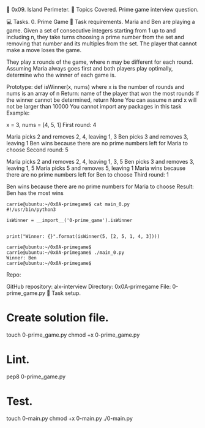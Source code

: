📖 0x09. Island Perimeter.
📃 Topics Covered.
Prime game interview question.

💻 Tasks.
0. Prime Game
📃 Task requirements.
Maria and Ben are playing a game. Given a set of consecutive integers starting from 1 up to and including n, they take turns choosing a prime number from the set and removing that number and its multiples from the set. The player that cannot make a move loses the game.

They play x rounds of the game, where n may be different for each round. Assuming Maria always goes first and both players play optimally, determine who the winner of each game is.

Prototype: def isWinner(x, nums)
where x is the number of rounds and nums is an array of n
Return: name of the player that won the most rounds
If the winner cannot be determined, return None
You can assume n and x will not be larger than 10000
You cannot import any packages in this task
Example:

x = 3, nums = [4, 5, 1]
First round: 4

Maria picks 2 and removes 2, 4, leaving 1, 3
Ben picks 3 and removes 3, leaving 1
Ben wins because there are no prime numbers left for Maria to choose
Second round: 5

Maria picks 2 and removes 2, 4, leaving 1, 3, 5
Ben picks 3 and removes 3, leaving 1, 5
Maria picks 5 and removes 5, leaving 1
Maria wins because there are no prime numbers left for Ben to choose
Third round: 1

Ben wins because there are no prime numbers for Maria to choose
Result: Ben has the most wins

    carrie@ubuntu:~/0x0A-primegame$ cat main_0.py
    #!/usr/bin/python3
    
    isWinner = __import__('0-prime_game').isWinner
    
    
    print("Winner: {}".format(isWinner(5, [2, 5, 1, 4, 3])))
    
    carrie@ubuntu:~/0x0A-primegame$
    carrie@ubuntu:~/0x0A-primegame$ ./main_0.py
    Winner: Ben
    carrie@ubuntu:~/0x0A-primegame$
Repo:

GitHub repository: alx-interview
Directory: 0x0A-primegame
File: 0-prime_game.py
🔧 Task setup.
# Create solution file.
touch 0-prime_game.py
chmod +x 0-prime_game.py

# Lint.
pep8 0-prime_game.py

# Test.
touch 0-main.py
chmod +x 0-main.py
./0-main.py
